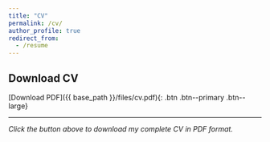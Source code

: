 ```yaml
---
title: "CV"
permalink: /cv/
author_profile: true
redirect_from:
  - /resume
---
```


## Download CV

[Download PDF]({{ base_path }}/files/cv.pdf){: .btn .btn--primary .btn--large}

---

*Click the button above to download my complete CV in PDF format.*
